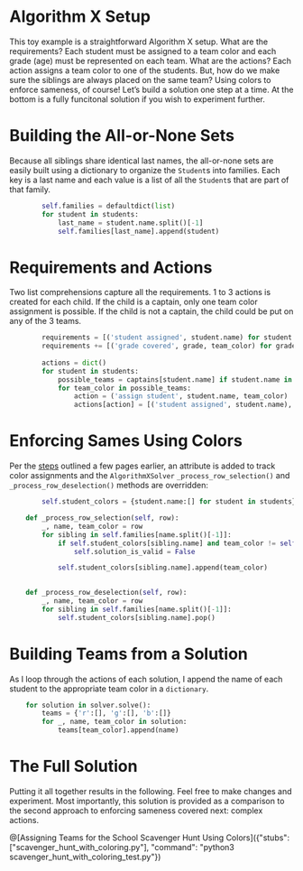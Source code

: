 # Algorithm X Setup

This toy example is a straightforward Algorithm X setup. What are the requirements? Each student must be assigned to a team color and each grade (age) must be represented on each team. What are the actions? Each action assigns a team color to one of the students. But, how do we make sure the siblings are always placed on the same team? Using colors to enforce sameness, of course! Let’s build a solution one step at a time. At the bottom is a fully funcitonal solution if you wish to experiment further.


# Building the All-or-None Sets

Because all siblings share identical last names, the all-or-none sets are easily built using a dictionary to organize the `Student`s into families. Each key is a last name and each value is a list of all the `Student`s that are part of that family.

```python
        self.families = defaultdict(list)
        for student in students:
            last_name = student.name.split()[-1]
            self.families[last_name].append(student)
```

# Requirements and Actions

Two list comprehensions capture all the requirements. 1 to 3 actions is created for each child. If the child is a captain, only one team color assignment is possible. If the child is not a captain, the child could be put on any of the 3 teams.

```python
        requirements = [('student assigned', student.name) for student in students]
        requirements += [('grade covered', grade, team_color) for grade in range(1, 7) for team_color in 'rgb']
        
        actions = dict()
        for student in students:
            possible_teams = captains[student.name] if student.name in captains else 'rgb'
            for team_color in possible_teams:
                action = ('assign student', student.name, team_color)
                actions[action] = [('student assigned', student.name), ('grade covered', student.grade, team_color)]
```

# Enforcing Sames Using Colors

Per the [steps]( coloring-with-your-solver) outlined a few pages earlier, an attribute is added to track color assignments and the `AlgorithmXSolver` `_process_row_selection()` and `_process_row_deselection()` methods are overridden:

```python
        self.student_colors = {student.name:[] for student in students}
```

```python
    def _process_row_selection(self, row):
        _, name, team_color = row
        for sibling in self.families[name.split()[-1]]:
            if self.student_colors[sibling.name] and team_color != self.student_colors[sibling.name][-1]:
                self.solution_is_valid = False

            self.student_colors[sibling.name].append(team_color)

            
    def _process_row_deselection(self, row):
        _, name, team_color = row
        for sibling in self.families[name.split()[-1]]:
            self.student_colors[sibling.name].pop()
```

# Building Teams from a Solution

As I loop through the actions of each solution, I append the name of each student to the appropriate team color in a `dictionary`.

```python
    for solution in solver.solve():
        teams = {'r':[], 'g':[], 'b':[]}
        for _, name, team_color in solution:
            teams[team_color].append(name)
```

# The Full Solution

Putting it all together results in the following. Feel free to make changes and experiment. Most importantly, this solution is provided as a comparison to the second approach to enforcing sameness covered next: complex actions.

@[Assigning Teams for the School Scavenger Hunt Using Colors]({"stubs": ["scavenger_hunt_with_coloring.py"], "command": "python3 scavenger_hunt_with_coloring_test.py"})
